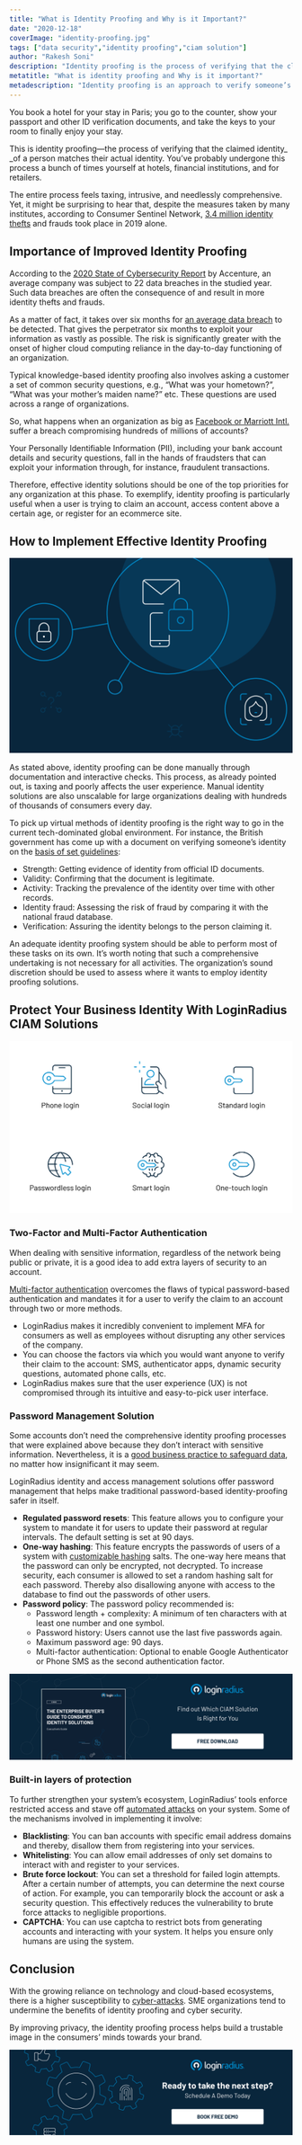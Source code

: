 ```yaml
---
title: "What is Identity Proofing and Why is it Important?"
date: "2020-12-18"
coverImage: "identity-proofing.jpg"
tags: ["data security","identity proofing","ciam solution"]
author: "Rakesh Soni"
description: "Identity proofing is the process of verifying that the claimed identity of a person matches their actual identity. You’ve probably undergone this process a bunch of times yourself at hotels, financial institutions, and for retailers."
metatitle: "What is identity proofing and Why is it important?"
metadescription: "Identity proofing is an approach to verify someone’s identity. As the reliance on cloud-based ecosystems intensifies, understand how it protects business identity."
---
```


You book a hotel for your stay in Paris; you go to the counter, show your passport and other ID verification documents, and take the keys to your room to finally enjoy your stay. 

This is identity proofing—the process of verifying that the claimed identity_ _of a person matches their actual identity. You’ve probably undergone this process a bunch of times yourself at hotels, financial institutions, and for retailers.

The entire process feels taxing, intrusive, and needlessly comprehensive. Yet, it might be surprising to hear that, despite the measures taken by many institutes, according to Consumer Sentinel Network, [3.4 million identity thefts](https://www.ftc.gov/system/files/documents/reports/consumer-sentinel-network-data-book-2019/consumer_sentinel_network_data_book_2019.pdf) and frauds took place in 2019 alone.


## Importance of Improved Identity Proofing


According to the [2020 State of Cybersecurity Report](https://www.accenture.com/sa-en/insights/security/invest-cyber-resilience) by Accenture, an average company was subject to 22 data breaches in the studied year. Such data breaches are often the consequence of and result in more identity thefts and frauds. 

As a matter of fact, it takes over six months for [an average data breach](https://www.zdnet.com/article/businesses-take-over-six-months-to-detect-data-breaches/) to be detected. That gives the perpetrator six months to exploit your information as vastly as possible. The risk is significantly greater with the onset of higher cloud computing reliance in the day-to-day functioning of an organization.

Typical knowledge-based identity proofing also involves asking a customer a set of common security questions, e.g., “What was your hometown?”, “What was your mother’s maiden name?” etc. These questions are used across a range of organizations. 

So, what happens when an organization as big as [Facebook or Marriott Intl.](https://edition.cnn.com/2019/07/30/tech/biggest-hacks-in-history/index.html) suffer a breach compromising hundreds of millions of accounts?

Your Personally Identifiable Information (PII), including your bank account details and security questions, fall in the hands of fraudsters that can exploit your information through, for instance, fraudulent transactions.

Therefore, effective identity solutions should be one of the top priorities for any organization at this phase. To exemplify, identity proofing is particularly useful when a user is trying to claim an account, access content above a certain age, or register for an ecommerce site.


## How to Implement Effective Identity Proofing

![importance-identity-proofing](importance-identity-proofing.png)

As stated above, identity proofing can be done manually through documentation and interactive checks. This process, as already pointed out, is taxing and poorly affects the user experience. Manual identity solutions are also unscalable for large organizations dealing with hundreds of thousands of consumers every day.

To pick up virtual methods of identity proofing is the right way to go in the current tech-dominated global environment. For instance, the British government has come up with a document on verifying someone’s identity on the [basis of set guidelines](https://www.gov.uk/government/publications/identity-proofing-and-verification-of-an-individual#how-to-check-someones-identity):



*   Strength: Getting evidence of identity from official ID documents.
*   Validity: Confirming that the document is legitimate.
*   Activity: Tracking the prevalence of the identity over time with other records.
*   Identity fraud: Assessing the risk of fraud by comparing it with the national fraud database.
*   Verification: Assuring the identity belongs to the person claiming it.

An adequate identity proofing system should be able to perform most of these tasks on its own. It’s worth noting that such a comprehensive undertaking is not necessary for all activities. The organization’s sound discretion should be used to assess where it wants to employ identity proofing solutions.


## Protect Your Business Identity With LoginRadius CIAM Solutions

![identity-proofing-loginradius](identity-proofing-loginradius.png)



### Two-Factor and Multi-Factor Authentication

When dealing with sensitive information, regardless of the network being public or private, it is a good idea to add extra layers of security to an account. 

[Multi-factor authentication](https://www.loginradius.com/blog/identity/2019/06/what-is-multi-factor-authentication/) overcomes the flaws of typical password-based authentication and mandates it for a user to verify the claim to an account through two or more methods.



*   LoginRadius makes it incredibly convenient to implement MFA for consumers as well as employees without disrupting any other services of the company.
*   You can choose the factors via which you would want anyone to verify their claim to the account: SMS, authenticator apps, dynamic security questions, automated phone calls, etc.
*   LoginRadius makes sure that the user experience (UX) is not compromised through its intuitive and easy-to-pick user interface.


### Password Management Solution

Some accounts don’t need the comprehensive identity proofing processes that were explained above because they don’t interact with sensitive information. Nevertheless, it is a [good business practice to safeguard data](https://www.loginradius.com/blog/identity/2020/12/data-security-best-practices/), no matter how insignificant it may seem. 

LoginRadius identity and access management solutions offer password management that helps make traditional password-based identity-proofing safer in itself.



*   **Regulated password resets**: This feature allows you to configure your system to mandate it for users to update their password at regular intervals. The default setting is set at 90 days.
*   **One-way hashing**: This feature encrypts the passwords of users of a system with [customizable hashing](https://www.loginradius.com/docs/security/platform-security/cryptographic-hashing-algorithms/) salts. The one-way here means that the password can only be encrypted, not decrypted. To increase security, each consumer is allowed to set a random hashing salt for each password. Thereby also disallowing anyone with access to the database to find out the passwords of other users.
*   **Password policy**: The password policy recommended is:
    *   Password length + complexity: A minimum of ten characters with at least one number and one symbol.
    *   Password history: Users cannot use the last five passwords again.
    *   Maximum password age: 90 days.
    *   Multi-factor authentication: Optional to enable Google Authenticator or Phone SMS as the second authentication factor.

    
[![enterprise-buyer-guide-to-consumer-identity](enterprise-buyer-guide-to-consumer-identity.png)](https://www.loginradius.com/resource/the-enterprise-buyers-guide-to-consumer-identity/)


### Built-in layers of protection

To further strengthen your system’s ecosystem, LoginRadius’ tools enforce restricted access and stave off [automated attacks](https://www.loginradius.com/blog/identity/2019/09/prevent-credential-stuffing-attacks/) on your system. Some of the mechanisms involved in implementing it involve:



*   **Blacklisting**: You can ban accounts with specific email address domains and thereby, disallow them from registering into your services. 
*   **Whitelisting**: You can allow email addresses of only set domains to interact with and register to your services.
*   **Brute force lockout**: You can set a threshold for failed login attempts. After a certain number of attempts, you can determine the next course of action. For example, you can temporarily block the account or ask a security question. This effectively reduces the vulnerability to brute force attacks to negligible proportions.
*   **CAPTCHA**: You can use captcha to restrict bots from generating accounts and interacting with your system. It helps you ensure only humans are using the system.


## Conclusion

With the growing reliance on technology and cloud-based ecosystems, there is a higher susceptibility to [cyber-attacks](https://www.loginradius.com/blog/identity/2019/10/cybersecurity-attacks-business/). SME organizations tend to undermine the benefits of identity proofing and cyber security. 

By improving privacy, the identity proofing process helps build a trustable image in the consumers’ minds towards your brand.


[![book-a-demo-loginradius](../../assets/book-a-demo-loginradius.png)](https://www.loginradius.com/book-a-demo/)
